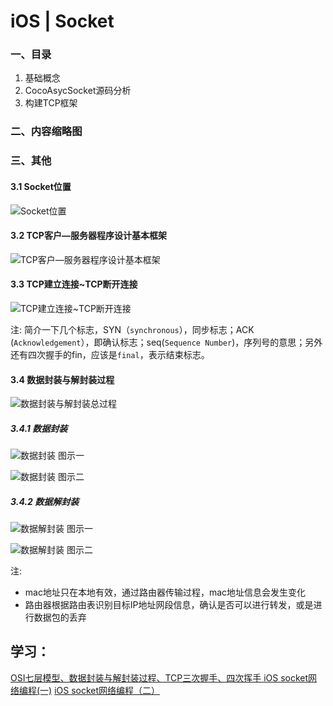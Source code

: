 # iOS | Socket

### 一、目录
1. 基础概念
2. CocoAsycSocket源码分析
3. 构建TCP框架

### 二、内容缩略图


### 三、其他
#### 3.1 Socket位置
![Socket位置](https://upload-images.jianshu.io/upload_images/1893416-6c01b53cf5f78ceb.jpg?imageMogr2/auto-orient/strip%7CimageView2/2/w/1240)

#### 3.2 TCP客户—服务器程序设计基本框架
![TCP客户—服务器程序设计基本框架](https://upload-images.jianshu.io/upload_images/1893416-34e84245d10273be.png?imageMogr2/auto-orient/strip%7CimageView2/2/w/1240)

#### 3.3 TCP建立连接~TCP断开连接
![TCP建立连接~TCP断开连接](https://upload-images.jianshu.io/upload_images/1893416-45f869f5eb090586.png?imageMogr2/auto-orient/strip%7CimageView2/2/w/1240)

注:
简介一下几个标志，SYN（`synchronous`），同步标志；ACK (`Acknowledgement`），即确认标志；seq(`Sequence Number`)，序列号的意思；另外还有四次握手的fin，应该是`final`，表示结束标志。

#### 3.4 数据封装与解封装过程
![数据封装与解封装总过程](https://upload-images.jianshu.io/upload_images/1893416-de36cf775bea737f.png?imageMogr2/auto-orient/strip%7CimageView2/2/w/1240)

##### 3.4.1 数据封装
![数据封装 图示一](https://upload-images.jianshu.io/upload_images/1893416-09b82c7214d924f7.png?imageMogr2/auto-orient/strip%7CimageView2/2/w/1240)

![数据封装 图示二](https://upload-images.jianshu.io/upload_images/1893416-d968629720676b04.png?imageMogr2/auto-orient/strip%7CimageView2/2/w/1240)

##### 3.4.2 数据解封装
![数据解封装 图示一](https://upload-images.jianshu.io/upload_images/1893416-35d1ce70df7eb9a7.png?imageMogr2/auto-orient/strip%7CimageView2/2/w/1240)

![数据解封装 图示二](https://upload-images.jianshu.io/upload_images/1893416-a01f8da5a41dd726.png?imageMogr2/auto-orient/strip%7CimageView2/2/w/1240)

注:
* mac地址只在本地有效，通过路由器传输过程，mac地址信息会发生变化
* 路由器根据路由表识别目标IP地址网段信息，确认是否可以进行转发，或是进行数据包的丢弃

## 学习：
[OSI七层模型、数据封装与解封装过程、TCP三次握手、四次挥手
](http://blog.51cto.com/13055758/2061535)
[iOS socket网络编程(一)](https://www.jianshu.com/p/0a050f098a1e)
[iOS socket网络编程（二）](https://www.jianshu.com/p/ea48c093d8cc)
